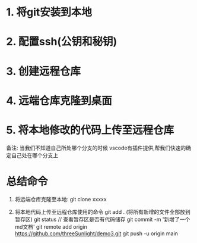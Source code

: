 # 1. 将git安装到本地
# 2. 配置ssh(公钥和秘钥)
# 3. 创建远程仓库
# 4. 远端仓库克隆到桌面
# 5. 将本地修改的代码上传至远程仓库


备注: 当我们不知道自己所处哪个分支的时候  vscode有插件提供,帮我们快速的确定自己处在哪个分支上






# 总结命令
 1. 将远端仓库克隆至本地:
     git clone xxxxx

 2. 将本地代码上传至远程仓库使用的命令
    git add . (将所有新增的文件全部放到暂存区)
    git status // 查看暂存区是否有代码储存
    git commit -m '新增了一个md文档'
    git remote add origin https://github.com/threeSunlight/demo3.git
    git push -u origin main
